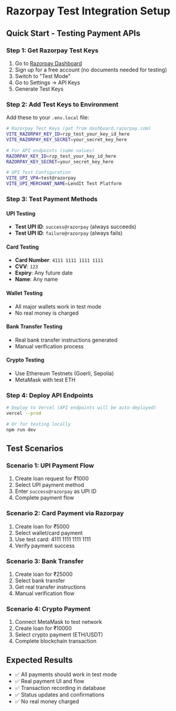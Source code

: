 # Razorpay Test Integration Setup

## Quick Start - Testing Payment APIs

### Step 1: Get Razorpay Test Keys
1. Go to [Razorpay Dashboard](https://dashboard.razorpay.com/)
2. Sign up for a free account (no documents needed for testing)
3. Switch to "Test Mode" 
4. Go to Settings → API Keys
5. Generate Test Keys

### Step 2: Add Test Keys to Environment
Add these to your `.env.local` file:

```bash
# Razorpay Test Keys (get from dashboard.razorpay.com)
VITE_RAZORPAY_KEY_ID=rzp_test_your_key_id_here
VITE_RAZORPAY_KEY_SECRET=your_secret_key_here

# For API endpoints (same values)
RAZORPAY_KEY_ID=rzp_test_your_key_id_here
RAZORPAY_KEY_SECRET=your_secret_key_here

# UPI Test Configuration
VITE_UPI_VPA=test@razorpay
VITE_UPI_MERCHANT_NAME=LendIt Test Platform
```

### Step 3: Test Payment Methods

#### UPI Testing
- **Test UPI ID**: `success@razorpay` (always succeeds)
- **Test UPI ID**: `failure@razorpay` (always fails)

#### Card Testing
- **Card Number**: `4111 1111 1111 1111`
- **CVV**: `123`
- **Expiry**: Any future date
- **Name**: Any name

#### Wallet Testing
- All major wallets work in test mode
- No real money is charged

#### Bank Transfer Testing
- Real bank transfer instructions generated
- Manual verification process

#### Crypto Testing
- Use Ethereum Testnets (Goerli, Sepolia)
- MetaMask with test ETH

### Step 4: Deploy API Endpoints
```bash
# Deploy to Vercel (API endpoints will be auto-deployed)
vercel --prod

# Or for testing locally
npm run dev
```

## Test Scenarios

### Scenario 1: UPI Payment Flow
1. Create loan request for ₹1000
2. Select UPI payment method
3. Enter `success@razorpay` as UPI ID
4. Complete payment flow

### Scenario 2: Card Payment via Razorpay
1. Create loan for ₹5000
2. Select wallet/card payment
3. Use test card: 4111 1111 1111 1111
4. Verify payment success

### Scenario 3: Bank Transfer
1. Create loan for ₹25000
2. Select bank transfer
3. Get real transfer instructions
4. Manual verification flow

### Scenario 4: Crypto Payment
1. Connect MetaMask to test network
2. Create loan for ₹10000
3. Select crypto payment (ETH/USDT)
4. Complete blockchain transaction

## Expected Results
- ✅ All payments should work in test mode
- ✅ Real payment UI and flow
- ✅ Transaction recording in database
- ✅ Status updates and confirmations
- ✅ No real money charged
